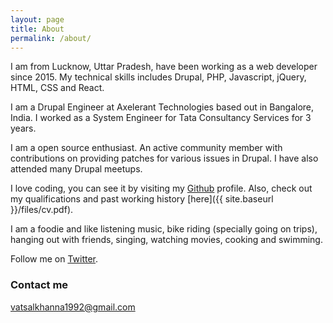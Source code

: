 ```yaml
---
layout: page
title: About
permalink: /about/
---
```


I am from Lucknow, Uttar Pradesh, have been working as a web developer since 2015. My technical skills includes Drupal, PHP, Javascript, jQuery, HTML, CSS and React.

I am a Drupal Engineer at Axelerant Technologies based out in Bangalore, India. I worked as a System Engineer for Tata Consultancy Services for 3 years.

I am a open source enthusiast. An active community member with contributions on providing patches for various issues in Drupal. I have also attended many Drupal meetups.

I love coding, you can see it by visiting my [Github](https://github.com/vatsalkhanna1992) profile. Also, check out my qualifications and past working history [here]({{ site.baseurl }}/files/cv.pdf). 

I am a foodie and like listening music, bike riding (specially going on trips), hanging out with friends, singing, watching movies, cooking and swimming.

Follow me on [Twitter](https://twitter.com/vatsalkhanna92).

### Contact me

[vatsalkhanna1992@gmail.com](mailto:vatsalkhanna1992@gmail.com)
